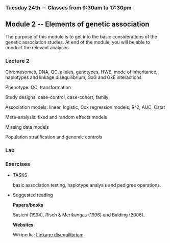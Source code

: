 ### Tuesday 24th -- Classes from 9:30am to 17:30pm

## Module 2 -- Elements of genetic association

The purpose of this module is to get into the basic considerations of the genetic association studies. At end of the module, you will be able to conduct the relevant analyses.

### Lecture 2

Chromosomes, DNA, QC, alleles, genotypes, HWE, mode of inheritance, haplotypes and linkage disequilibrium, GxG and GxE interactions

Phenotype: QC, transformation

Study designs: case-control, case-cohort, family

Association models: linear, logistic, Cox regression models; R^2, AUC, Cstat

Meta-analysis: fixed and random effects models

Missing data models

Population stratification and genomic controls

### Lab

### Exercises

* TASKS

   basic association testing, haplotype analysis and pedigree operations.

* Suggested reading

   **Papers/books**

   Sasieni (1994), Risch & Merikangas (1996) and Balding (2006).

   **Websites**

   Wikipedia: [Linkage disequilibrium](https://en.wikipedia.org/wiki/Linkage_disequilibrium).
